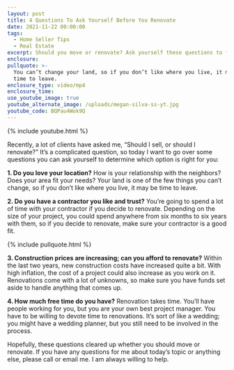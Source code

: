 ```yaml
---
layout: post
title: 4 Questions To Ask Yourself Before You Renovate
date: 2021-11-22 00:00:00
tags:
  - Home Seller Tips
  - Real Estate
excerpt: Should you move or renovate? Ask yourself these questions to find out.
enclosure:
pullquote: >-
  You can’t change your land, so if you don’t like where you live, it may be
  time to leave.
enclosure_type: video/mp4
enclosure_time:
use_youtube_image: true
youtube_alternate_image: /uploads/megan-silva-ss-yt.jpg
youtube_code: BQPau4Wok9Q
---
```

{% include youtube.html %}

Recently, a lot of clients have asked me, “Should I sell, or should I renovate?” It’s a complicated question, so today I want to go over some questions you can ask yourself to determine which option is right for you:&nbsp;

**1\. Do you love your location?** How is your relationship with the neighbors? Does your area fit your needs? Your land is one of the few things you can’t change, so if you don’t like where you live, it may be time to leave.&nbsp;

**2\. Do you have a contractor you like and trust?** You’re going to spend a lot of time with your contractor if you decide to renovate. Depending on the size of your project, you could spend anywhere from six months to six years with them, so if you decide to renovate, make sure your contractor is a good fit.&nbsp;

{% include pullquote.html %}

**3\. Construction prices are increasing; can you afford to renovate?** Within the last two years, new construction costs have increased quite a bit. With high inflation, the cost of a project could also increase as you work on it. Renovations come with a lot of unknowns, so make sure you have funds set aside to handle anything that comes up.&nbsp;

**4\. How much free time do you have?** Renovation takes time. You’ll have people working for you, but you are your own best project manager. You have to be willing to devote time to renovations. It’s sort of like a wedding; you might have a wedding planner, but you still need to be involved in the process.&nbsp;

Hopefully, these questions cleared up whether you should move or renovate. If you have any questions for me about today’s topic or anything else, please call or email me. I am always willing to help.
